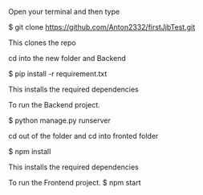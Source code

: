 Open your terminal and then type

$ git clone https://github.com/Anton2332/firstJjbTest.git

This clones the repo

cd into the new folder and Backend

$ pip install -r requirement.txt

This installs the required dependencies

To run the Backend project.

$ python manage.py runserver

cd out of the folder and cd into fronted folder

$ npm install

This installs the required dependencies

To run the Frontend project.
$ npm start
